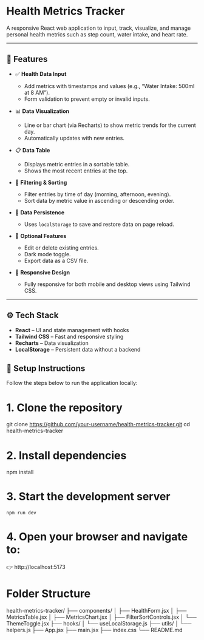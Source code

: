 # Health Metrics Tracker

A responsive React web application to input, track, visualize, and manage personal health metrics such as step count, water intake, and heart rate.

---

## 🧠 Features

- ✅ **Health Data Input**
  - Add metrics with timestamps and values (e.g., “Water Intake: 500ml at 8 AM”).
  - Form validation to prevent empty or invalid inputs.

- 📊 **Data Visualization**
  - Line or bar chart (via Recharts) to show metric trends for the current day.
  - Automatically updates with new entries.

- 📋 **Data Table**
  - Displays metric entries in a sortable table.
  - Shows the most recent entries at the top.

- 🔎 **Filtering & Sorting**
  - Filter entries by time of day (morning, afternoon, evening).
  - Sort data by metric value in ascending or descending order.

- 💾 **Data Persistence**
  - Uses `localStorage` to save and restore data on page reload.

- 🌙 **Optional Features**
  - Edit or delete existing entries.
  - Dark mode toggle.
  - Export data as a CSV file.

- 📱 **Responsive Design**
  - Fully responsive for both mobile and desktop views using Tailwind CSS.

---

## ⚙️ Tech Stack

- **React** – UI and state management with hooks
- **Tailwind CSS** – Fast and responsive styling
- **Recharts** – Data visualization
- **LocalStorage** – Persistent data without a backend



## 🚀 Setup Instructions

Follow the steps below to run the application locally:

# 1. Clone the repository
git clone https://github.com/your-username/health-metrics-tracker.git
cd health-metrics-tracker

# 2. Install dependencies
  npm install

# 3. Start the development server
    npm run dev
    
# 4. Open your browser and navigate to:
👉 http://localhost:5173

# Folder Structure
health-metrics-tracker/
├── components/
│   ├── HealthForm.jsx
│   ├── MetricsTable.jsx
│   ├── MetricsChart.jsx
│   ├── FilterSortControls.jsx
│   └── ThemeToggle.jsx
├── hooks/
│   └── useLocalStorage.js
├── utils/
│   └── helpers.js
├── App.jsx
├── main.jsx
├── index.css
└── README.md


